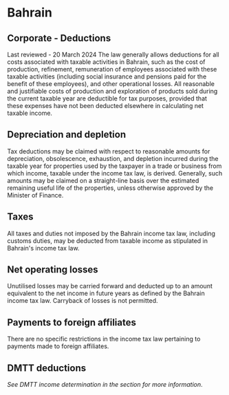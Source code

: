 # Bahrain
## Corporate - Deductions
Last reviewed - 20 March 2024
The law generally allows deductions for all costs associated with taxable activities in Bahrain, such as the cost of production, refinement, remuneration of employees associated with these taxable activities (including social insurance and pensions paid for the benefit of these employees), and other operational losses.
All reasonable and justifiable costs of production and exploration of products sold during the current taxable year are deductible for tax purposes, provided that these expenses have not been deducted elsewhere in calculating net taxable income.
## Depreciation and depletion
Tax deductions may be claimed with respect to reasonable amounts for depreciation, obsolescence, exhaustion, and depletion incurred during the taxable year for properties used by the taxpayer in a trade or business from which income, taxable under the income tax law, is derived. Generally, such amounts may be claimed on a straight-line basis over the estimated remaining useful life of the properties, unless otherwise approved by the Minister of Finance.
## Taxes
All taxes and duties not imposed by the Bahrain income tax law, including customs duties, may be deducted from taxable income as stipulated in Bahrain's income tax law.
## Net operating losses
Unutilised losses may be carried forward and deducted up to an amount equivalent to the net income in future years as defined by the Bahrain income tax law. Carryback of losses is not permitted.
## Payments to foreign affiliates
There are no specific restrictions in the income tax law pertaining to payments made to foreign affiliates.
## DMTT deductions
_See DMTT income determination in the section for more information_.
